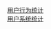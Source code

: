[用户行为统计](https://colab.research.google.com/drive/1kAbvzVeUFJXwFvw5u_KVDX2JTAEzENSv?usp=sharing) <br />
[用户系统统计](https://colab.research.google.com/drive/13pLM3Nf9ikfHG4EFBXB9VdEoVp4SaCwZ?usp=sharing)
